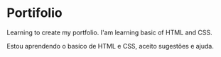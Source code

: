 # Portifolio

Learning to create my portfolio.
I'am learning basic of HTML and CSS.

Estou aprendendo o basíco de HTML e CSS, aceito sugestões e ajuda.

